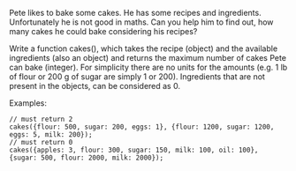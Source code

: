 Pete likes to bake some cakes. He has some recipes and ingredients. Unfortunately he is not good in maths. Can you help him to find out, how many cakes he could bake considering his recipes?

Write a function cakes(), which takes the recipe (object) and the available ingredients (also an object) and returns the maximum number of cakes Pete can bake (integer). For simplicity there are no units for the amounts (e.g. 1 lb of flour or 200 g of sugar are simply 1 or 200). Ingredients that are not present in the objects, can be considered as 0.

Examples:

    // must return 2
    cakes({flour: 500, sugar: 200, eggs: 1}, {flour: 1200, sugar: 1200, eggs: 5, milk: 200}); 
    // must return 0
    cakes({apples: 3, flour: 300, sugar: 150, milk: 100, oil: 100}, {sugar: 500, flour: 2000, milk: 2000});
